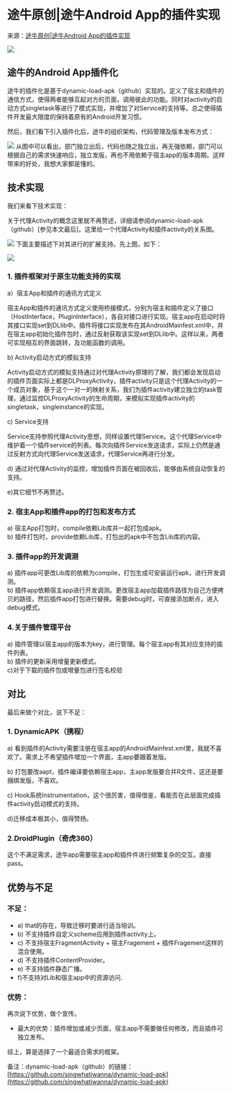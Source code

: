 #  途牛原创|途牛Android App的插件实现

来源：[途牛原创|途牛Android App的插件实现](http://mp.weixin.qq.com/s?__biz=MzAwOTE0ODEwMQ==&mid=401731625&idx=1&sn=9bf2bacfbba43ba9dc7b2e854b64e66c&scene=23&srcid=1231ni0s2Y0OMfYSoNhkkJ47#rd&ADUIN=289832127&ADSESSION=1451551778&ADTAG=CLIENT.QQ.5425_.0&ADPUBNO=26509)


![](./8/1.jpg)
## 途牛的Android App插件化

途牛的插件化是基于dynamic-load-apk（github）实现的。定义了宿主和插件的通信方式，使得两者能够互起对方的页面，调用彼此的功能。同时对activity的启动方式singletask等进行了模式实现，并增加了对Service的支持等。总之使得插件开发最大限度的保持着原有的Android开发习惯。

然后，我们看下引入插件化后，途牛的组织架构，代码管理及版本发布方式：

![](./8/2.jpg)
从图中可以看出，部门独立出后，代码也随之独立出，再无强依赖，部门可以根据自己的需求快速响应，独立发版，再也不用依赖于宿主app的版本周期。这样带来的好处，我想大家都是懂的。
 
## 技术实现

我们来看下技术实现：

关于代理Activity的概念这里就不再赘述，详细请参阅dynamic-load-apk（github）[参见本文最后]。这里给一个代理Activity和插件activity的关系图。

![](./8/3.jpg)
下面主要描述下对其进行的扩展支持。先上图，如下：

![](./8/4.jpg)
###  1. 插件框架对于原生功能支持的实现
a）宿主App和插件的通讯方式定义

宿主App和插件的通讯方式定义使用桥接模式，分别为宿主和插件定义了接口（HostInterface，PluginInterface），各自对接口进行实现。宿主app在启动时将其接口实现set到DLlib中。插件将接口实现发布在其AndroidMainfest.xml中，并在宿主app初始化插件包时，通过反射获取该实现set到DLlib中。这样以来，两者可实现相互的界面跳转，及功能函数的调用。

b) Activity启动方式的模拟支持

Activity启动方式的模拟支持通过对代理Activity原理的了解，我们都会发现启动的插件页面实际上都是DLProxyActivity，插件activity只是这个代理Activity的一个成员对象，基于这个一对一的映射关系，我们为插件activity建立独立的task管理，通过监控DLProxyActivity的生命周期，来模拟实现插件activity的singletask，singleinstance的实现。

c) Service支持

Service支持参照代理Activity思想，同样设置代理Service。这个代理Service中维护着一个插件service的列表。每次向插件Service发送请求，实际上仍然是通过反射方式向代理Service发送请求，代理Service再进行分发。

d) 通过对代理Activity的监控，增加插件页面在被回收后，能够由系统自动恢复的支持。

e)其它细节不再赘述。
### 2. 宿主App和插件app的打包和发布方式
a) 宿主App打包时，compile依赖Lib库并一起打包成apk。<br/>
b) 插件打包时，provide依赖Lib库，打包出的apk中不包含Lib库的内容。<br/>

### 3. 插件app的开发调测
a) 插件app可更改Lib库的依赖为compile，打包生成可安装运行apk，进行开发调测。<br/>
b) 插件app依赖宿主app进行开发调测。更改宿主app加载插件路径为自己方便拷贝的路径，然后插件app打包进行替换。需要debug时，可直接添加断点，进入debug模式。<br/>

### 4.关于插件管理平台
a) 插件管理以宿主app的版本为key，进行管理。每个宿主app有其对应支持的插件列表。<br/>
b) 插件的更新采用增量更新模式。<br/>
c)对于下载的插件包或增量包进行签名校验<br/>

 
## 对比

最后来做个对比，说下不足：

### 1. DynamicAPK（携程）

a) 看到插件的Activity需要注册在宿主app的AndroidMainfest.xml里，我就不喜欢了。需求上不希望插件增加一个界面，主app要跟着发版。

b) 打包要改aapt，插件编译要依赖宿主app，主app发版要合并R文件，这还是要捆绑发版，不喜欢。

c) Hook系统Instrumentation，这个很厉害，值得借鉴，看能否在此层面完成插件activity启动模式的支持。

d)迁移成本极其小，值得赞扬。

### 2.DroidPlugin（奇虎360）

这个不满足需求，途牛app需要宿主app和插件件进行频繁复杂的交互。直接pass。

 
## 优势与不足

### 不足：

* a) that的存在，导致迁移时要进行适当培训。
* b) 不支持插件自定义scheme应用到插件activity上。
* c) 不支持宿主FragmentActivity + 宿主Fragement + 插件Fragement这样的混合使用。
* d) 不支持插件ContentProvider。
* e) 不支持插件静态广播。
* f)不支持对Lib和宿主app中的资源访问.


### 优势：
再次说下优势，做个宣传。

* 最大的优势：插件增加或减少页面，宿主app不需要做任何修改，而且插件可独立发布。

综上，算是选择了一个最适合需求的框架。

备注：dynamic-load-apk（github）的链接：
[https://github.com/singwhatiwanna/dynamic-load-apk](https://github.com/singwhatiwanna/dynamic-load-apk)